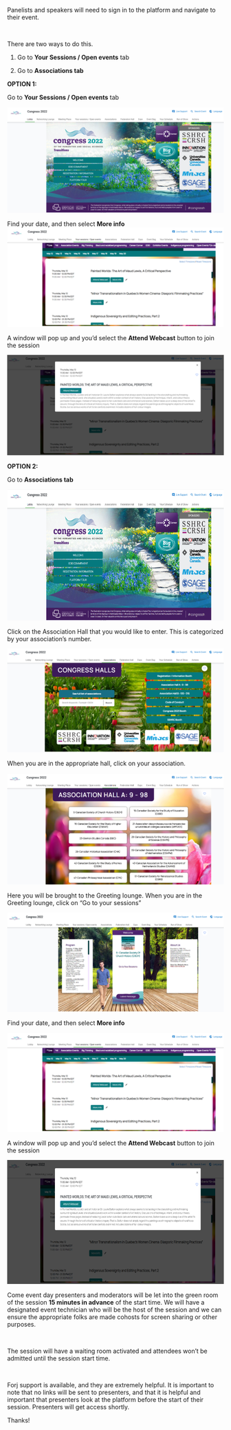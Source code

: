 Panelists and speakers will need to sign in to the platform and navigate to their event.

 

There are two ways to do this.

1.  Go to **Your Sessions / Open events** tab

2.  Go to **Associations tab**

**OPTION 1:**

Go to **Your Sessions / Open events** tab

![](files/media/image1.png)

Find your date, and then select **More info**![](files/media/image2.png)

A window will pop up and you’d select the **Attend Webcast** button to join the session

![](files/media/image3.png)

**OPTION 2:**

Go to **Associations tab**

<img src="files/media/image4.png" style="width:6.48958in;height:3.17708in" alt="Congress Main Page" />

Click on the Association Hall that you would like to enter. This is categorized by your association’s number.

![](files/media/image5.png)

When you are in the appropriate hall, click on your association.

![](files/media/image6.png)

Here you will be brought to the Greeting lounge. When you are in the Greeting lounge, click on “Go to your sessions”

![](files/media/image7.png)

Find your date, and then select **More info**

![](files/media/image2.png)

A window will pop up and you’d select the **Attend Webcast** button to join the session

<img src="files/media/image8.png" style="width:6.5in;height:3in" alt="Open events" />

Come event day presenters and moderators will be let into the green room of the session **15 minutes in advance** of the start time. We will have a designated event technician who will be the host of the session and we can ensure the appropriate folks are made cohosts for screen sharing or other purposes.  

 

The session will have a waiting room activated and attendees won’t be admitted until the session start time.

 

Forj support is available, and they are extremely helpful. It is important to note that no links will be sent to presenters, and that it is helpful and important that presenters look at the platform before the start of their session. Presenters will get access shortly.

Thanks!

